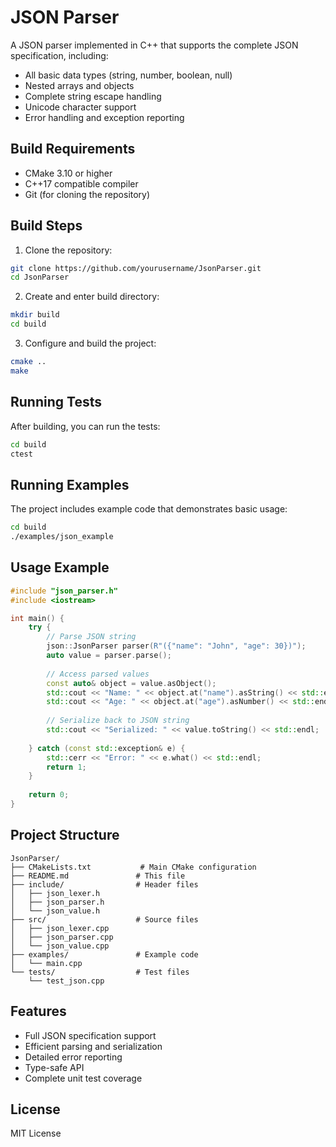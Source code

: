 # JSON Parser

A JSON parser implemented in C++ that supports the complete JSON specification, including:

- All basic data types (string, number, boolean, null)
- Nested arrays and objects
- Complete string escape handling
- Unicode character support
- Error handling and exception reporting

## Build Requirements

- CMake 3.10 or higher
- C++17 compatible compiler
- Git (for cloning the repository)

## Build Steps

1. Clone the repository:
```bash
git clone https://github.com/yourusername/JsonParser.git
cd JsonParser
```

2. Create and enter build directory:
```bash
mkdir build
cd build
```

3. Configure and build the project:
```bash
cmake ..
make
```

## Running Tests

After building, you can run the tests:
```bash
cd build
ctest
```

## Running Examples

The project includes example code that demonstrates basic usage:
```bash
cd build
./examples/json_example
```

## Usage Example

```cpp
#include "json_parser.h"
#include <iostream>

int main() {
    try {
        // Parse JSON string
        json::JsonParser parser(R"({"name": "John", "age": 30})");
        auto value = parser.parse();
        
        // Access parsed values
        const auto& object = value.asObject();
        std::cout << "Name: " << object.at("name").asString() << std::endl;
        std::cout << "Age: " << object.at("age").asNumber() << std::endl;
        
        // Serialize back to JSON string
        std::cout << "Serialized: " << value.toString() << std::endl;
        
    } catch (const std::exception& e) {
        std::cerr << "Error: " << e.what() << std::endl;
        return 1;
    }
    
    return 0;
}
```

## Project Structure

```
JsonParser/
├── CMakeLists.txt           # Main CMake configuration
├── README.md               # This file
├── include/                # Header files
│   ├── json_lexer.h
│   ├── json_parser.h
│   └── json_value.h
├── src/                    # Source files
│   ├── json_lexer.cpp
│   ├── json_parser.cpp
│   └── json_value.cpp
├── examples/               # Example code
│   └── main.cpp
└── tests/                  # Test files
    └── test_json.cpp
```

## Features

- Full JSON specification support
- Efficient parsing and serialization
- Detailed error reporting
- Type-safe API
- Complete unit test coverage

## License

MIT License 